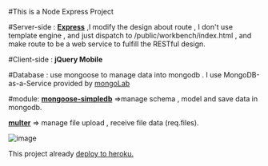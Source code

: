 #This is a Node Express Project





#Server-side : 
[**Express**](http://expressjs.com/) ,I 
modify the design about route , I don't use template engine , and just dispatch to /public/workbench/index.html , and make route to be a web service to fulfill the RESTful design.

#Client-side : 
**jQuery Mobile**

#Database :
use mongoose to manage data into mongodb . I use MongoDB-as-a-Service provided by [mongoLab](https://mongolab.com/)


#module:
[**mongoose-simpledb**](https://www.npmjs.org/package/mongoose-simpledb) =>manage schema , model and save data in mongodb.

[**multer**](https://www.npmjs.org/package/multer) => manage file upload  , receive file data (req.files).


![image](https://dl.dropboxusercontent.com/u/47510080/markdown/express/29.png)

This project already [deploy to heroku.](http://peaches-fire-system.herokuapp.com/)